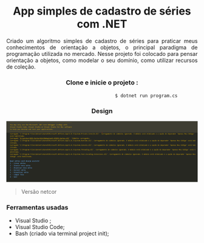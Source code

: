 <h1 align="center">App simples de cadastro de séries com .NET</h1>
<p align="justify">Criado um algoritmo simples de cadastro de séries para praticar meus conhecimentos de orientação a objetos, o principal paradigma de programação utilizada no mercado. Nesse projeto foi colocado para pensar orientação a objetos, como modelar o seu domínio, como utilizar recursos de coleção.</p>

<h3 align="center">Clone e inicie o projeto :</h3>


                                            $ dotnet run program.cs 

<h3 align="center">Design</h3>
<img src="img/tela.png">

> Versão netcor

<h3>Ferramentas usadas</h3>

* Visual Studio ;
* Visual Studio Code;
* Bash (criado via terminal project init);